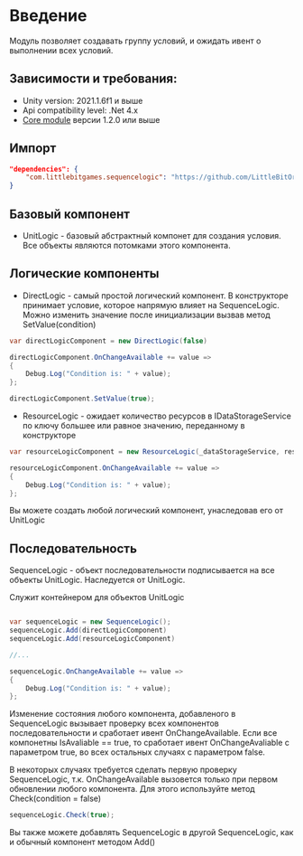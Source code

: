 # Введение

Модуль позволяет создавать группу условий, и ожидать ивент о выполнении всех условий. 

## Зависимости и требования:
* Unity version: 2021.1.6f1 и выше
* Api compatibility level: .Net 4.x
* [Core module](https://github.com/LittleBitOrganization/evolution-engine-core) версии 1.2.0 или выше

## Импорт
```JSON
"dependencies": {
    "com.littlebitgames.sequencelogic": "https://github.com/LittleBitOrganization/evolution-engine-sequence-logic.git",
}
```

## Базовый компонент

* UnitLogic - базовый абстрактный компонет для создания условия. Все объекты являются потомками этого компонента.

## Логические компоненты

* DirectLogic - самый простой логический компонент. В конструкторе принимает условие, которое напрямую влияет на SequenceLogic. Можно изменить значение после инициализации вызвав метод SetValue(condition)

```C#
var directLogicComponent = new DirectLogic(false)

directLogicComponent.OnChangeAvailable += value =>
{
    Debug.Log("Condition is: " + value);
}; 

directLogicComponent.SetValue(true);
```

* ResourceLogic - ожидает количество ресурсов в IDataStorageService по ключу большее или равное значению, переданному в конструкторе

```C#
var resourceLogicComponent = new ResourceLogic(_dataStorageService, resourceKey, resourceValue)

resourceLogicComponent.OnChangeAvailable += value =>
{
    Debug.Log("Condition is: " + value);
}; 
```

Вы можете создать любой логический компонент, унаследовав его от UnitLogic

## Последовательность

SequenceLogic - объект последовательности подписывается на все объекты UnitLogiс. Наследуется от UnitLogic. 

Служит контейнером для объектов UnitLogic

```C#

var sequenceLogic = new SequenceLogic();
sequenceLogic.Add(directLogicComponent)
sequenceLogic.Add(resourceLogicComponent)

//...

sequenceLogic.OnChangeAvailable += value =>
{
    Debug.Log("Condition is: " + value);
}; 

```



Изменение состояния любого компонента, добавленого в SequenceLogic вызывает проверку всех компонентов последовательности и сработает ивент OnChangeAvailable.
Если все компонетны IsAvaliable == true, то сработает ивент OnChangeAvaliable с параметром true, во всех остальных случаях с параметром false.

В некоторых случаях требуется сделать первую проверку SequenceLogic, т.к. OnChangeAvailable вызовется только при первом обновлении любого компонента.
Для этого используйте метод Check(condition = false)

```C#
sequenceLogic.Check(true);
```

Вы также можете добавлять SequenceLogic в другой SequenceLogic, как и обычный компонент методом Add()






